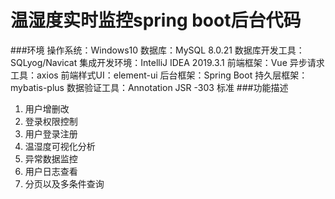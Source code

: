 # 温湿度实时监控spring boot后台代码
###环境
操作系统：Windows10
数据库：MySQL 8.0.21
数据库开发工具：SQLyog/Navicat
集成开发环境：IntelliJ IDEA 2019.3.1
前端框架：Vue
异步请求工具：axios
前端样式UI：element-ui
后台框架：Spring Boot
持久层框架：mybatis-plus
数据验证工具：Annotation JSR -303 标准
###功能描述
1. 用户增删改
2. 登录权限控制
3. 用户登录注册
4. 温湿度可视化分析
5. 异常数据监控
6. 用户日志查看
7. 分页以及多条件查询
